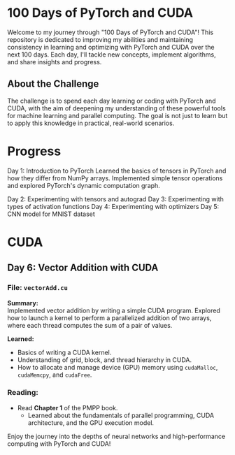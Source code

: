# 100 Days of PyTorch and CUDA

Welcome to my journey through "100 Days of PyTorch and CUDA"! This repository is dedicated to improving my abilities and maintaining consistency in learning and optimizing with PyTorch and CUDA over the next 100 days. Each day, I'll tackle new concepts, implement algorithms, and share insights and progress.

## About the Challenge

The challenge is to spend each day learning or coding with PyTorch and CUDA, with the aim of deepening my understanding of these powerful tools for machine learning and parallel computing. The goal is not just to learn but to apply this knowledge in practical, real-world scenarios.

# Progress 

Day 1: Introduction to PyTorch
Learned the basics of tensors in PyTorch and how they differ from NumPy arrays. Implemented simple tensor operations and explored PyTorch's dynamic computation graph.

Day 2: Experimenting with tensors and autograd
Day 3: Experimenting with types of activation functions
Day 4: Experimenting with optimizers
Day 5: CNN model for MNIST dataset

# CUDA 
## Day 6: Vector Addition with CUDA
### File: `vectorAdd.cu`
**Summary:**  
Implemented vector addition by writing a simple CUDA program. Explored how to launch a kernel to perform a parallelized addition of two arrays, where each thread computes the sum of a pair of values.  

**Learned:**  
- Basics of writing a CUDA kernel.
- Understanding of grid, block, and thread hierarchy in CUDA.  
- How to allocate and manage device (GPU) memory using `cudaMalloc`, `cudaMemcpy`, and `cudaFree`.  

### Reading:  
- Read **Chapter 1** of the PMPP book.  
  - Learned about the fundamentals of parallel programming, CUDA architecture, and the GPU execution model.


Enjoy the journey into the depths of neural networks and high-performance computing with PyTorch and CUDA!

